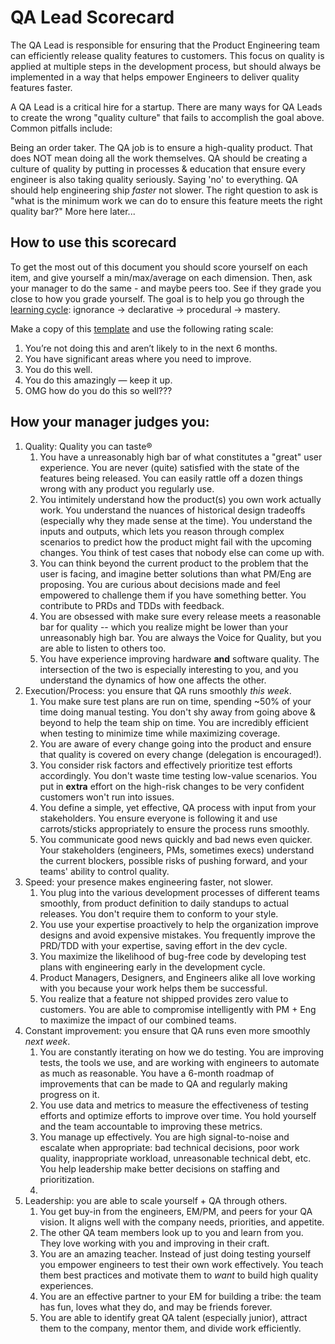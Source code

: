 # QA Lead Scorecard

The QA Lead is responsible for ensuring that the Product Engineering team can efficiently release quality features to customers. This focus on quality is applied at multiple steps in the development process, but should always be implemented in a way that helps empower Engineers to deliver quality features faster.

A QA Lead is a critical hire for a startup. There are many ways for QA Leads to create the wrong "quality culture" that fails to accomplish the goal above. Common pitfalls include:

 Being an order taker. The QA job is to ensure a high-quality product. That does NOT mean doing all the work themselves. QA should be creating a culture of quality by putting in processes & education that ensure every engineer is also taking quality seriously.
 Saying 'no' to everything. QA should help engineering ship _faster_ not slower. The right question to ask is "what is the minimum work we can do to ensure this feature meets the right quality bar?"
 More here later...

## How to use this scorecard

To get the most out of this document you should score yourself on each item, and give yourself a min/max/average on each dimension. Then, ask your manager to do the same \- and maybe peers too. See if they grade you close to how you grade yourself. The goal is to help you go through the [learning cycle](https://web.archive.org/web/10180817212110/http://www.cala.fsu.edu/modules/assessing\_knowledge): ignorance → declarative → procedural → mastery.

Make a copy of this [template](https://docs.google.com/spreadsheets/d/1PX61irzc6eCxgl1tzEzE6aKF92l7EoHcVac7Nb1Beko/edit\#gid=0) and use the following rating scale:

1. You’re not doing this and aren’t likely to in the next 6 months.  
2. You have significant areas where you need to improve.  
3. You do this well.  
4. You do this amazingly — keep it up.  
5. OMG how do you do this so well???

  ## How your manager judges you:
1. Quality: Quality you can taste®
   1. You have a unreasonably high bar of what constitutes a "great" user experience. You are never (quite) satisfied with the state of the features being released. You can easily rattle off a dozen things wrong with any product you regularly use.
   1. You intimitely understand how the product(s) you own work actually work. You understand the nuances of historical design tradeoffs (especially why they made sense at the time). You understand the inputs and outputs, which lets you reason through complex scenarios to predict how the product might fail with the upcoming changes. You think of test cases that nobody else can come up with.
   1. You can think beyond the current product to the problem that the user is facing, and imagine better solutions than what PM/Eng are proposing. You are curious about decisions made and feel empowered to challenge them if you have something better. You contribute to PRDs and TDDs with feedback.
   1. You are obsessed with make sure every release meets a reasonable bar for quality -- which you realize might be lower than your unreasonably high bar. You are always the Voice for Quality, but you are able to listen to others too.
   1. You have experience improving hardware **and** software quality. The intersection of the two is especially interesting to you, and you understand the dynamics of how one affects the other. 
1. Execution/Process: you ensure that QA runs smoothly *this week*.
   1. You make sure test plans are run on time, spending ~50% of your time doing manual testing. You don't shy away from going above & beyond to help the team ship on time. You are incredibly efficient when testing to minimize time while maximizing coverage. 
   1. You are aware of every change going into the product and ensure that quality is covered on every change (delegation is encouraged\!). 
   1. You consider risk factors and effectively prioritize test efforts accordingly. You don't waste time testing low-value scenarios. You put in **extra** effort on the high-risk changes to be very confident customers won't run into issues.
   1. You define a simple, yet effective, QA process with input from your stakeholders. You ensure everyone is following it and use carrots/sticks appropriately to ensure the process runs smoothly. 
   1. You communicate good news quickly and bad news even quicker. Your stakeholders (engineers, PMs, sometimes execs) understand the current blockers, possible risks of pushing forward, and your teams' ability to control quality.
1. Speed: your presence makes engineering faster, not slower.
   1. You plug into the various development processes of different teams smoothly, from product definition to daily standups to actual releases. You don't require them to conform to your style.
   1. You use your expertise proactively to help the organization improve designs and avoid expensive mistakes. You frequently improve the PRD/TDD with your expertise, saving effort in the dev cycle.
   1. You maximize the likelihood of bug-free code by developing test plans with engineering early in the development cycle.  
   1. Product Managers, Designers, and Engineers alike all love working with you because your work helps them be successful.  
   1. You realize that a feature not shipped provides zero value to customers. You are able to compromise intelligently with PM + Eng to maximize the impact of our combined teams. 
1. Constant improvement: you ensure that QA runs even more smoothly *next week*.
   1. You are constantly iterating on how we do testing. You are improving tests, the tools we use, and are working with engineers to automate as much as reasonable. You have a 6-month roadmap of improvements that can be made to QA and regularly making progress on it.
   1. You use data and metrics to measure the effectiveness of testing efforts and optimize efforts to improve over time. You hold yourself and the team accountable to improving these metrics.
   1. You manage up effectively. You are high signal-to-noise and escalate when appropriate: bad technical decisions, poor work quality, inappropriate workload, unreasonable technical debt, etc. You help leadership make better decisions on staffing and prioritization.
   1. 
1. Leadership: you are able to scale yourself + QA through others.
   1. You get buy-in from the engineers, EM/PM, and peers for your QA vision. It aligns well with the company needs, priorities, and appetite.  
   1. The other QA team members look up to you and learn from you. They love working with you and improving in their craft.  
   1. You are an amazing teacher. Instead of just doing testing yourself you empower engineers to test their own work effectively. You teach them best practices and motivate them to *want* to build high quality experiences.
   1. You are an effective partner to your EM for building a tribe: the team has fun, loves what they do, and may be friends forever. 
   1. You are able to identify great QA talent (especially junior), attract them to the company, mentor them, and divide work efficiently. 